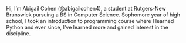Hi, I’m Abigail Cohen (@abigailcohen4), a student at Rutgers-New Brunswick pursuing a BS in Computer Science. 
Sophomore year of high school, I took an introduction to programming course where I learned Python and ever since, I've learned more and gained interest in the discipline. 
